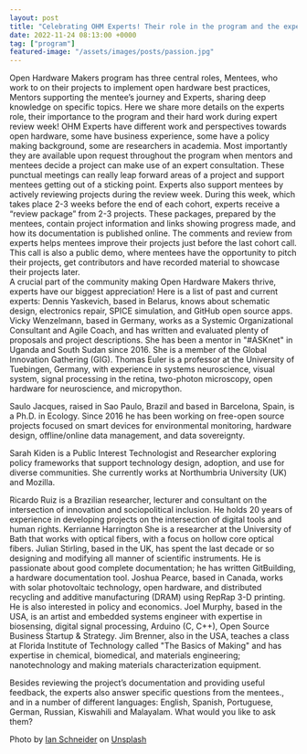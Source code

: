 ```yaml
---
layout: post
title: "Celebrating OHM Experts! Their role in the program and the expert review week."
date: 2022-11-24 08:13:00 +0000
tag: ["program"]
featured-image: "/assets/images/posts/passion.jpg"
---
```


Open Hardware Makers program has three central roles, Mentees, who work to on their projects to implement open hardware best practices, Mentors supporting the mentee’s journey and Experts, sharing deep knowledge on specific topics. Here we share more details on the experts role, their importance to the program and their hard work during expert review week!
OHM Experts have different work and perspectives towards open hardware, some have business experience, some have a policy making background, some are researchers in academia. Most importantly they are available upon request throughout the program when mentors and mentees decide a project can make use of an expert consultation. These punctual meetings can really leap forward areas of a project and support mentees getting out of a sticking point. 
Experts also support mentees by actively reviewing projects during the review week. During this week, which takes place 2-3 weeks before the end of each cohort, experts receive a “review package” from 2-3 projects. These packages, prepared by the mentees, contain project information and links showing progress made, and how its documentation is published online. The comments and review from experts helps mentees improve their projects just before the last cohort call. This call is also a public demo, where mentees have the opportunity to pitch their projects, get contributors and have recorded material to showcase their projects later.  
A crucial part of the community making Open Hardware Makers thrive, experts have our biggest appreciation! Here is a list of past and current experts:
Dennis Yaskevich, based in Belarus, knows about schematic design, electronics repair, SPICE simulation, and GitHub open source apps.
Vicky Wenzelmann, based in Germany, works as a Systemic Organizational Consultant and Agile Coach, and has written and evaluated plenty of proposals and project descriptions.  She has been a mentor in "#ASKnet" in Uganda and South Sudan since 2016. She is a member of the Global Innovation Gathering (GIG). 
Thomas Euler is a professor at the University of Tuebingen, Germany, with experience in systems neuroscience, visual system, signal processing in the retina, two-photon microscopy, open hardware for neuroscience, and micropython.

Saulo Jacques, raised in Sao Paulo, Brazil and based in Barcelona, Spain, is a Ph.D. in Ecology. Since 2016 he has been working on free-open source projects focused on smart devices for environmental monitoring, hardware design, offline/online data management, and data sovereignty.

Sarah Kiden is a Public Interest Technologist and Researcher exploring policy frameworks that support technology design, adoption, and use for diverse communities. She currently works at Northumbria University (UK) and Mozilla. 

Ricardo Ruiz is a Brazilian researcher, lecturer and consultant on the intersection of innovation and sociopolitical inclusion. He holds 20 years of experience in developing projects on the intersection of digital tools and human rights.
Kerrianne Harrington
She is a researcher at the University of Bath that works with optical fibers, with a focus on hollow core optical fibers. 
Julian Stirling, based in the UK, has spent the last decade or so designing and modifying all manner of scientific instruments. He is passionate about good complete documentation; he has written GitBuilding, a hardware documentation tool.
Joshua Pearce, based in Canada, works with solar photovoltaic technology, open hardware, and distributed recycling and additive manufacturing (DRAM) using RepRap 3-D printing. He is also interested in policy and economics.
Joel Murphy, based in the USA, is an artist and embedded systems engineer with expertise in biosensing, digital signal processing, Arduino (C, C++), Open Source Business Startup & Strategy. 
Jim Brenner, also in the USA, teaches a class at Florida Institute of Technology called "The Basics of Making" and has expertise in chemical, biomedical, and materials engineering; nanotechnology and making materials characterization equipment.

Besides reviewing the project’s documentation and providing useful feedback, the experts also answer specific questions from the mentees., and in a number of different languages: English, Spanish, Portuguese, German, Russian, Kiswahili and Malayalam.  What would you like to ask them?


Photo by <a href="https://unsplash.com/@goian?utm_source=unsplash&utm_medium=referral&utm_content=creditCopyText">Ian Schneider</a> on <a href="https://unsplash.com/s/photos/expert?utm_source=unsplash&utm_medium=referral&utm_content=creditCopyText">Unsplash</a>
  